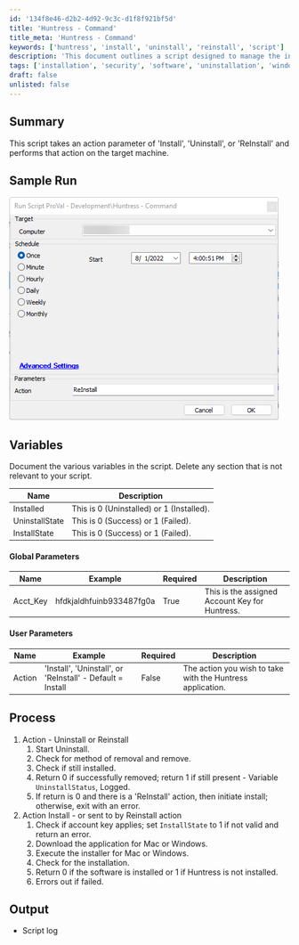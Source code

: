 ```yaml
---
id: '134f8e46-d2b2-4d92-9c3c-d1f8f921bf5d'
title: 'Huntress - Command'
title_meta: 'Huntress - Command'
keywords: ['huntress', 'install', 'uninstall', 'reinstall', 'script']
description: 'This document outlines a script designed to manage the installation and uninstallation of the Huntress application on target machines, detailing action parameters, processes, and expected outputs.'
tags: ['installation', 'security', 'software', 'uninstallation', 'windows']
draft: false
unlisted: false
---
```


## Summary

This script takes an action parameter of 'Install', 'Uninstall', or 'ReInstall' and performs that action on the target machine.

## Sample Run

![Sample Run](../../../static/img/Huntress---Command/image_1.png)

## Variables

Document the various variables in the script. Delete any section that is not relevant to your script.

| Name            | Description                                          |
|-----------------|------------------------------------------------------|
| Installed       | This is 0 (Uninstalled) or 1 (Installed).           |
| UninstallState  | This is 0 (Success) or 1 (Failed).                  |
| InstallState    | This is 0 (Success) or 1 (Failed).                  |

#### Global Parameters

| Name      | Example                       | Required          | Description                                       |
|-----------|-------------------------------|-------------------|---------------------------------------------------|
| Acct_Key  | hfdkjaldhfuinb933487fg0a     | True              | This is the assigned Account Key for Huntress.    |

#### User Parameters

| Name     | Example                                         | Required | Description                                         |
|----------|-------------------------------------------------|----------|-----------------------------------------------------|
| Action   | 'Install', 'Uninstall', or 'ReInstall' - Default = Install | False    | The action you wish to take with the Huntress application. |

## Process

1. Action - Uninstall or Reinstall
   1. Start Uninstall.
   2. Check for method of removal and remove.
   3. Check if still installed.
   4. Return 0 if successfully removed; return 1 if still present - Variable `UninstallStatus`, Logged.
   5. If return is 0 and there is a 'ReInstall' action, then initiate install; otherwise, exit with an error.
2. Action Install - or sent to by Reinstall action
   1. Check if account key applies; set `InstallState` to 1 if not valid and return an error.
   2. Download the application for Mac or Windows.
   3. Execute the installer for Mac or Windows.
   4. Check for the installation.
   5. Return 0 if the software is installed or 1 if Huntress is not installed.
   6. Errors out if failed.

## Output

- Script log



